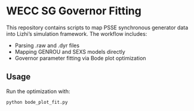# WECC SG Governor Fitting

This repository contains scripts to map PSSE synchronous generator data
into Lizhi’s simulation framework. The workflow includes:

- Parsing .raw and .dyr files
- Mapping GENROU and SEXS models directly
- Governor parameter fitting via Bode plot optimization

## Usage
Run the optimization with:
```bash
python bode_plot_fit.py

